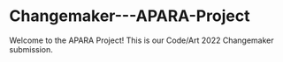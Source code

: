 # Changemaker---APARA-Project
Welcome to the APARA Project! This is our Code/Art 2022 Changemaker submission.
